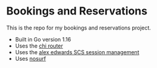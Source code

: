# Bookings and Reservations

This is the repo for my bookings and reservations project.

- Built in Go version 1.16
- Uses the [chi router](github.com/go-chi/chi/v5)
- Uses the [alex edwards SCS session management](github.com/alexedwards/scs/v2)
- Uses [nosurf](github.com/justinas/nosurf)
